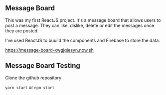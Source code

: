 ## Message Board

This was my first ReactJS project. It's a message board that allows users to post a message. They can like, dislike, delete or edit the messages once they are posted.

I've used ReactJS to buuild the components and Firebase to store the data.

https://message-board-xwgjqiesyn.now.sh


## Message Board Testing

Clone the github repository

`yarn start` or `npm start`
